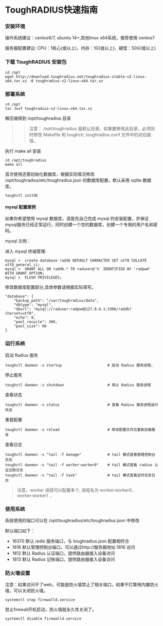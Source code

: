 # ToughRADIUS快速指南

### 安装环境

操作系统建议：centos6/7, ubuntu 14+,其他linux x64系统，推荐使用 centos7

服务器配置建议: CPU：1核心(或以上)，内存：1G(或以上)，硬盘：50G(或以上)


### 下载 ToughRADIUS 安装包

    cd /opt
    wget http://download.toughradius.net/toughradius-stable-v2-linux-x64.tar.xz -O toughradius-v2-linux-x64.tar.xz

### 部署系统

    cd /opt
    tar Jxvf toughradius-v2-linux-x64.tar.xz

解压缩得到 /opt/toughradius 目录

>> 注意： /opt/toughradius 是默认目录，如果要修改此目录，必须同时修改 Makefile 和 toughctl, toughradius.conf 文件中的对应路径。

执行 make all 安装

    cd /opt/toughradius 
    make all

首次使用还需初始化数据库，根据实际情况修改 /opt/toughradius/etc/toughradius.json 的数据库配置，默认采用 sqlite 数据库。

    toughctl initdb

#### mysql 配置案例

如果你希望使用 mysql 数据库，请首先自己完成 mysql 的安装配置，并保证 mysql服务已经正常运行，同时创建一个空的数据库，创建一个专用的用户名和密码。

mysql 示例：

进入 mysql 终端管理:

    mysql >  create database raddb DEFAULT CHARACTER SET utf8 COLLATE utf8_general_ci;
    mysql >  GRANT ALL ON raddb.* TO raduser@'%' IDENTIFIED BY 'radpwd' WITH GRANT OPTION;
    mysql >  FLUSH PRIVILEGES;

修改数据库配置部分,具体参数请根据实际填写。

    "database": {
        "backup_path": "/var/toughradius/data",
        "dbtype": "mysql",
        "dburl": "mysql://raduser:radpwd@127.0.0.1:3306/raddb?charset=utf8",
        "echo": 0,
        "pool_recycle": 300,
        "pool_size": 60
    }


###  运行系统

启动 Radius 服务

    toughctl daemon -s startup                     # 启动 Radius 服务进程，

停止服务

    toughctl daemon -s shutdown                    # 停止 Radius 服务进程

查看状态

    toughctl daemon -s status                      # 查看 Radius 服务进程运行状态

重载配置

    toughctl daemon -s reload                      # 修改配置文件后重新加载服务

查看日志

    toughctl daemon -s "tail -f manage"            # tail 模式查看管理控制台日志
    toughctl daemon -s "tail -f worker:worker0"    # tail 模式查看 radius 认证记账日志
    toughctl daemon -s "tail -f task"              # tail 模式查看定时任务日志

> 注意，worker 进程可以配置多个, 进程名为 worker:worker0， worker:worker1 ...

### 使用系统

系统使用的端口可以在 /opt/toughradius/etc/toughradius.json 中修改

默认端口如下：

- 16370 默认 redis 服务端口，与 toughradius.json 配置相符合
- 1816  默认管理控制台端口，可以通过http://服务器地址:1816 访问 
- 1812  默认 Radius 认证端口，提供路由器接入设备访问
- 1813  默认 Radius 记账端口，提供路由器接入设备访问



### 防火墙设置

注意：如果访问不了web，可能是防火墙禁止了相关端口，如果不打算用内置防火墙，可以关闭防火墙。

	systemctl stop firewalld.service

禁止firewall开机启动，防火墙就永久性关闭了。

	systemctl disable firewalld.service
